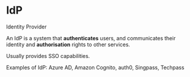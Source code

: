 # IdP

Identity Provider

An IdP is a system that **authenticates** users, and communicates their identity and **authorisation** rights to other services.

Usually provides SSO capabilities.

Examples of IdP: Azure AD, Amazon Cognito, auth0, Singpass, Techpass
